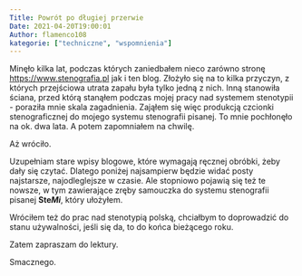 ```yaml
---
Title: Powrót po długiej przerwie
Date: 2021-04-20T19:00:01
Author: flamenco108
kategorie: ["techniczne", "wspomnienia"]
---
```


Minęło kilka lat, podczas których zaniedbałem nieco zarówno stronę https://www.stenografia.pl jak i ten blog. Złożyło się na to kilka przyczyn, z których przejściowa utrata zapału była tylko jedną z nich. Inną stanowiła ściana, przed którą stanąłem podczas mojej pracy nad systemem stenotypii - poraziła mnie skala zagadnienia. Zająłem się więc produkcją czcionki stenograficznej do mojego systemu stenografii pisanej. To mnie pochłonęło na ok. dwa lata. A potem zapomniałem na chwilę.

Aż wróciło.

Uzupełniam stare wpisy blogowe, które wymagają ręcznej obróbki, żeby dały się czytać. Dlatego poniżej najsampierw będzie widać posty najstarsze, najodleglejsze w czasie. Ale stopniowo pojawią się też te nowsze, w tym zawierające zręby samouczka do systemu stenografii pisanej **Ste*Mi***, który ułożyłem.

Wróciłem też do prac nad stenotypią polską, chciałbym to doprowadzić do stanu używalności, jeśli się da, to do końca bieżącego roku.

Zatem zapraszam do lektury.

Smacznego.